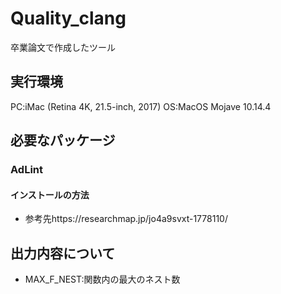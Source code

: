 # Quality_clang

卒業論文で作成したツール  

## 実行環境
PC:iMac (Retina 4K, 21.5-inch, 2017)
OS:MacOS Mojave 10.14.4


## 必要なパッケージ

### AdLint  

#### インストールの方法

* 参考先https://researchmap.jp/jo4a9svxt-1778110/

## 出力内容について  

* MAX_F_NEST:関数内の最大のネスト数

